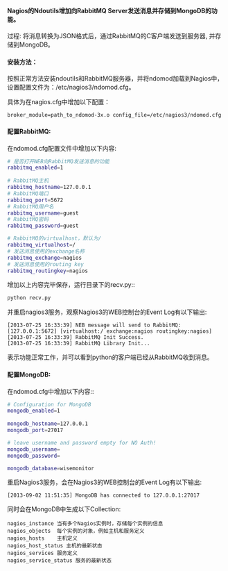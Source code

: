 
#### Nagios的Ndoutils增加向RabbitMQ Server发送消息并存储到MongoDB的功能。

过程: 将消息转换为JSON格式后，通过RabbitMQ的C客户端发送到服务器, 并存储到MongoDB。

#### 安装方法：

按照正常方法安装ndoutils和RabbitMQ服务器，并将ndomod加载到Nagios中，设置配置文件为：/etc/nagios3/ndomod.cfg。

具体为在nagios.cfg中增加以下配置：

```text
broker_module=path_to_ndomod-3x.o config_file=/etc/nagios3/ndomod.cfg 
```

#### 配置RabbitMQ:

在ndomod.cfg配置文件中增加以下内容:

```bash
# 是否打开NEB向RabbitMQ发送消息的功能
rabbitmq_enabled=1
    
# RabbitMQ主机
rabbitmq_hostname=127.0.0.1
# RabbitMQ端口
rabbitmq_port=5672
# RabbitMQ用户名
rabbitmq_username=guest
# RabbitMQ密码
rabbitmq_password=guest

# RabbitMQ的virtualhost，默认为/
rabbitmq_virtualhost=/
# 发送消息使用的exchange名称
rabbitmq_exchange=nagios
# 发送消息使用的routing key
rabbitmq_routingkey=nagios
```

增加以上内容完毕保存，运行目录下的recv.py::

```bash
python recv.py
```

并重启nagios3服务，观察Nagios3的WEB控制台的Event Log有以下输出:

```
[2013-07-25 16:33:39] NEB message will send to RabbitMQ: [127.0.0.1:5672] [virtualhost:/ exchange:nagios routingkey:nagios]
[2013-07-25 16:33:39] RabbitMQ Init Success.
[2013-07-25 16:33:39] RabbitMQ Library Init...
```

表示功能正常工作，并可以看到python的客户端已经从RabbitMQ收到消息。 

#### 配置MongoDB:

在ndomod.cfg中增加以下内容::

```bash
# Configuration for MongoDB
mongodb_enabled=1
    
mongodb_hostname=127.0.0.1
mongodb_port=27017

# leave username and password empty for NO Auth!
mongodb_username=
mongodb_password=

mongodb_database=wisemonitor
```

重启Nagios3服务，会在Nagios3的WEB控制台的Event Log有以下输出:

```
[2013-09-02 11:51:35] MongoDB has connected to 127.0.0.1:27017
```

同时会在MongoDB中生成以下Collection:

```text
nagios_instance 当有多个Nagios实例时，存储每个实例的信息
nagios_objects  每个实例的对象，例如主机和服务定义
nagios_hosts    主机定义
nagios_host_status 主机的最新状态
nagios_services 服务定义
nagios_service_status 服务的最新状态
```

